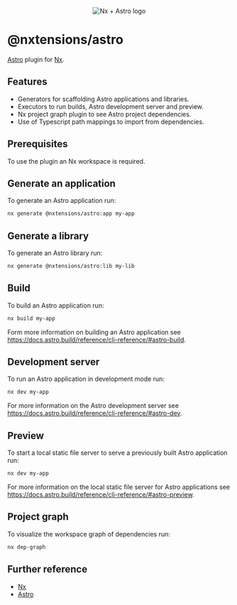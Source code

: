 <p align="center">
  <image src="https://user-images.githubusercontent.com/12051310/139603151-de031c74-8ccf-482a-b3d9-588c78cef9db.png" alt="Nx + Astro logo"/>
</p>

# @nxtensions/astro

[Astro](https://astro.build) plugin for [Nx](https://nx.dev/).

## Features

- Generators for scaffolding Astro applications and libraries.
- Executors to run builds, Astro development server and preview.
- Nx project graph plugin to see Astro project dependencies.
- Use of Typescript path mappings to import from dependencies.

## Prerequisites

To use the plugin an Nx workspace is required.

## Generate an application

To generate an Astro application run:

```bash
nx generate @nxtensions/astro:app my-app
```

## Generate a library

To generate an Astro library run:

```bash
nx generate @nxtensions/astro:lib my-lib
```

## Build

To build an Astro application run:

```bash
nx build my-app
```

Form more information on building an Astro application see https://docs.astro.build/reference/cli-reference/#astro-build.

## Development server

To run an Astro application in development mode run:

```bash
nx dev my-app
```

For more information on the Astro development server see https://docs.astro.build/reference/cli-reference/#astro-dev.

## Preview

To start a local static file server to serve a previously built Astro application run:

```bash
nx dev my-app
```

For more information on the local static file server for Astro applications see https://docs.astro.build/reference/cli-reference/#astro-preview.

## Project graph

To visualize the workspace graph of dependencies run:

```bash
nx dep-graph
```

## Further reference

- [Nx](https://nx.dev)
- [Astro](https://astro.build)
